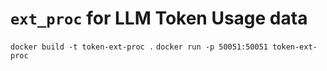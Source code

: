 # `ext_proc` for LLM Token Usage data

`docker build -t token-ext-proc .`
`docker run -p 50051:50051 token-ext-proc`